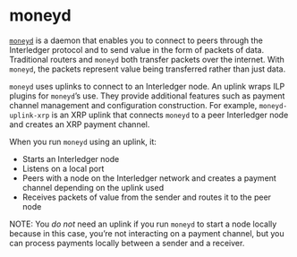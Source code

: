 # moneyd
[`moneyd`](https://github.com/interledgerjs/moneyd) is a daemon that enables you to connect to peers through the Interledger protocol and to send value in the form of 
packets of data. Traditional routers and `moneyd` both transfer packets over the internet. With `moneyd`, the packets represent 
value being transferred rather than just data.

`moneyd` uses uplinks to connect to an Interledger node. An uplink wraps ILP plugins for `moneyd`’s use. 
They provide additional features such as payment channel management and configuration construction. 
For example, `moneyd-uplink-xrp` is an XRP uplink that connects `moneyd` to a peer Interledger node and creates an 
XRP payment channel. 

When you run `moneyd` using an uplink, it:
* Starts an Interledger node
* Listens on a local port
* Peers with a node on the Interledger network and creates a payment channel depending on the uplink used
* Receives packets of value from the sender and routes it to the peer node

NOTE: You *do not* need an uplink if you run `moneyd` to start a node locally because in this case, you’re not interacting on a payment channel, but you can process payments locally between a sender and a receiver.